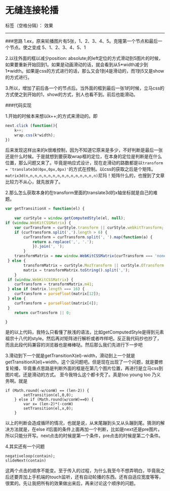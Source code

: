 # 无缝连接轮播

标签（空格分隔）： 效果

---
###思路
1.ex，原来轮播图片有5张，1、2、3、4、5。克隆第一个节点和最后一个节点。使之变成  5、1、2、3、4、5、1

2.以往外面的框以减少position: absolute;的left定位的方式滑动到5图片的时候，如果要重新开始回到1。如果是动画滑动的话，就会看到从5*width减少到1\*width。如果是css的方式进行的话，那么又会1到4是滑动的，而1到5又是show的方式进行。

3.所以，增加了前后各一个的节点后。当外面的框到最后一张1的时候，立马css的方式使之到开始的1，show的方式，别人也看不到。前后也能滑动。

###代码实现

1.开始的时候本来想以k++;的方式来滑动的。即
```javascript
next.click (function(){
    k++;
    wrap.css(k*width);
})
```
后来发现这样出来的k很难控制，因为不知道它原来是多少，不好判断是最后一张还是什么时候。于是就想到要获取wrap框的定位，在本身的定位是判断是在什么位置，那么问题又来了。毕竟是响应式设计，现在走滑动的路数都是以```transform = 'translate3d(0px,0px,0px)'```的方式在控制。以css的获取之后是个矩阵。```matrix3d(n,n,n,n,n,n,n,n,n,n,n,n,n,n,n,n)```尼玛！矩阵什么的，也搜到了文章比较力不从心，就先放弃了。

2.那么怎么获取本身的在transform里面的translate3d的x轴坐标就是自己的难题。
```javascript
var getTransitionX = function(el) {
	
	var curStyle = window.getComputedStyle(el, null);
if (window.WebKitCSSMatrix) {
	var curTransform = curStyle.transform || curStyle.webkitTransform;
	if (curTransform.split(',').length > 6) {
        curTransform = curTransform.split(', ').map(function(a) {
            return a.replace(',', '.');
            }).join(', ');
      	}
    transformMatrix = new window.WebKitCSSMatrix(curTransform === 'none' ? '' : curTransform);
 } else {
        transformMatrix = curStyle.MozTransform || curStyle.OTransform || curStyle.MsTransform || curStyle.msTransform || curStyle.transform || curStyle.getPropertyValue('transform').replace('translate(', 'matrix(1, 0, 0, 1,');
        matrix = transformMatrix.toString().split(',');
    }
 if (window.WebKitCSSMatrix) {
 	curTransform = transformMatrix.m41;
 } else if (matrix.length === 16) {
 	curTransform = parseFloat(matrix[12]);
 } else {
 	curTransform = parseFloat(matrix[4]);
 }
    return curTransform || 0;

}
```
是的以上代码，我特么只看懂了肤浅的语法，比如getComputedStyle是得到元素祖宗十八代的style。然后再对矩阵进行解析或者咋样吧。反正我代码抄也抄了，而且此段代码兼容的浏览器也是棒棒哒。然后那么我们先进行下一步吧


3.滑动到下一个就是getTransitionX(el)-width，滑动到上一个就是getTransitionX(el)+width，这个没问题吧。但是现在出现了一个问题，就是要修复轮播，毕竟重点思路是判断外面的框是在第几个图片位置，再进行是立马css到图片呢。还是滑动的方式。
至今我特么这个都卡壳了。真是too young too 乃义务啊。就是
```
if (Math.round(-w/conW) == (len-2)) {
		setTransition(el,0,0);
	} else if (Math.round(w/conW)==0) {
		var x= (len-2)*(-conW)
		setTransition(el,x,0);
	}	
```
以上的判断会造成循环的情况，也就是说，从末尾蹦到头又从头蹦到尾。猜测的解决方法就是，在else if后面的条件上面再加一个判断，比如是next还是pre图片。所以只能分开写。next点击的时候是第一个条件，pre点击的时候是第二个条件。

4.其实还有一个问题
```
negativeloop(contain);
slideNext(contain)
```
这两个点击的顺序不能变。至于传入的过程，为什么我至今不想弄明白，毕竟我之后还要弄加上手机端的touch监听，还有自动轮播的东西。还有自适应宽度等等，很累的。先让我把所有的效果做出来后，再来讨论这个顺序的问题。

